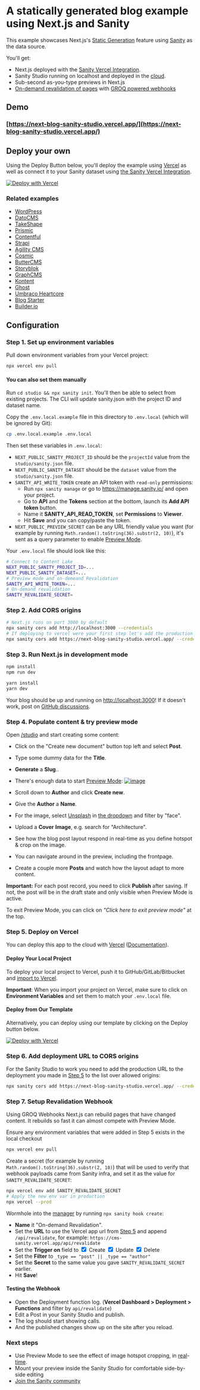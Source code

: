 # A statically generated blog example using Next.js and Sanity

This example showcases Next.js's [Static Generation](https://nextjs.org/docs/basic-features/pages) feature using [Sanity](https://www.sanity.io/) as the data source.

You'll get:

- Next.js deployed with the [Sanity Vercel Integration](https://www.sanity.io/docs/vercel-integration).
- Sanity Studio running on localhost and deployed in the [cloud](https://www.sanity.io/docs/deployment).
- Sub-second as-you-type previews in Next.js
- [On-demand revalidation of pages](https://nextjs.org/blog/next-12-1#on-demand-incremental-static-regeneration-beta) with [GROQ powered webhooks](https://www.sanity.io/docs/webhooks)

## Demo

### [https://next-blog-sanity-studio.vercel.app/](https://next-blog-sanity-studio.vercel.app/)

## Deploy your own

Using the Deploy Button below, you'll deploy the example using [Vercel](https://vercel.com?utm_source=github&utm_medium=readme&utm_campaign=next-example) as well as connect it to your Sanity dataset using [the Sanity Vercel Integration](https://www.sanity.io/docs/vercel-integration).

[![Deploy with Vercel](https://vercel.com/button)][vercel-deploy]

### Related examples

- [WordPress](/examples/cms-wordpress)
- [DatoCMS](/examples/cms-datocms)
- [TakeShape](/examples/cms-takeshape)
- [Prismic](/examples/cms-prismic)
- [Contentful](/examples/cms-contentful)
- [Strapi](/examples/cms-strapi)
- [Agility CMS](/examples/cms-agilitycms)
- [Cosmic](/examples/cms-cosmic)
- [ButterCMS](/examples/cms-buttercms)
- [Storyblok](/examples/cms-storyblok)
- [GraphCMS](/examples/cms-graphcms)
- [Kontent](/examples/cms-kontent)
- [Ghost](/examples/cms-ghost)
- [Umbraco Heartcore](/examples/cms-umbraco-heartcore)
- [Blog Starter](/examples/blog-starter)
- [Builder.io](/examples/cms-builder-io)

## Configuration

### Step 1. Set up environment variables

Pull down environment variables from your Vercel project:

```bash
npx vercel env pull
```

#### You can also set them manually

Run `cd studio && npx sanity init`. You'll then be able to select from existing projects. The CLI will update sanity.json with the project ID and dataset name.

Copy the `.env.local.example` file in this directory to `.env.local` (which will be ignored by Git):

```bash
cp .env.local.example .env.local
```

Then set these variables in `.env.local`:

- `NEXT_PUBLIC_SANITY_PROJECT_ID` should be the `projectId` value from the `studio/sanity.json` file.
- `NEXT_PUBLIC_SANITY_DATASET` should be the `dataset` value from the `studio/sanity.json` file.
- `SANITY_API_WRITE_TOKEN` create an API token with `read-only` permissions:
  - Run `npx sanity manage` or go to https://manage.sanity.io/ and open your project.
  - Go to **API** and the **Tokens** section at the bottom, launch its **Add API token** button.
  - Name it **SANITY_API_READ_TOKEN**, set **Permissions** to **Viewer**.
  - Hit **Save** and you can copy/paste the token.
- `NEXT_PUBLIC_PREVIEW_SECRET` can be any URL friendly value you want (for example by running `Math.random().toString(36).substr(2, 10)`), it's sent as a query parameter to enable [Preview Mode](https://nextjs.org/docs/advanced-features/preview-mode).

Your `.env.local` file should look like this:

```bash
# Connect to Content Lake
NEXT_PUBLIC_SANITY_PROJECT_ID=...
NEXT_PUBLIC_SANITY_DATASET=...
# Preview mode and on-demeand Revalidation
SANITY_API_WRITE_TOKEN=...
# On-demand revalidation
SANITY_REVALIDATE_SECRET=
```

### Step 2. Add CORS origins

```bash
# Next.js runs on port 3000 by default
npx sanity cors add http://localhost:3000 --credentials
# If deploying to vercel were your first step let's add the production URL while at it
npx sanity cors add https://next-blog-sanity-studio.vercel.app/ --credentials
```

### Step 3. Run Next.js in development mode

```bash
npm install
npm run dev
```

```bash
yarn install
yarn dev
```

Your blog should be up and running on [http://localhost:3000](http://localhost:3000)! If it doesn't work, post on [GitHub discussions](https://github.com/vercel/next.js/discussions).

### Step 4. Populate content & try preview mode

Open [/studio](http://localhost:3000/studio) and start creating some content:

- Click on the "Create new document" button top left and select **Post**.
- Type some dummy data for the **Title**.
- **Generate** a **Slug**..
- There's enough data to start [Preview Mode](https://nextjs.org/docs/advanced-features/preview-mode):
  [![image](https://user-images.githubusercontent.com/81981/182708582-1fedc87a-d3e7-48f6-9927-ba3840a7fa2a.png)](https://www.sanity.io/docs/preview-content-on-site)

- Scroll down to **Author** and click **Create new**.
- Give the **Author** a **Name**.
- For the image, select [Unsplash](https://unsplash.com/) in [the dropdown](https://user-images.githubusercontent.com/81981/182700991-1f5bc497-605d-4416-a1b9-3c98671fd326.png) and filter by "face".
- Upload a **Cover** **Image**, e.g. search for "Architecture".
- See how the blog post layout respond in real-time as you define hotspot & crop on the image.
- You can navigate around in the preview, including the frontpage.
- Create a couple more **Posts** and watch how the layout adapt to more content.

**Important:** For each post record, you need to click **Publish** after saving. If not, the post will be in the draft state and only visible when Preview Mode is active.

To exit Preview Mode, you can click on _"Click here to exit preview mode"_ at the top.

### Step 5. Deploy on Vercel

You can deploy this app to the cloud with [Vercel](https://vercel.com?utm_source=github&utm_medium=readme&utm_campaign=next-example) ([Documentation](https://nextjs.org/docs/deployment)).

#### Deploy Your Local Project

To deploy your local project to Vercel, push it to GitHub/GitLab/Bitbucket and [import to Vercel](https://vercel.com/new?utm_source=github&utm_medium=readme&utm_campaign=next-example).

**Important**: When you import your project on Vercel, make sure to click on **Environment Variables** and set them to match your `.env.local` file.

#### Deploy from Our Template

Alternatively, you can deploy using our template by clicking on the Deploy button below.

[![Deploy with Vercel](https://vercel.com/button)][vercel-deploy]

### Step 6. Add deployment URL to CORS origins

For the Sanity Studio to work you need to add the production URL to the deployment you made in [Step 5](#step-5-deploy-on-vercel) to the list over allowed origins:

```bash
npx sanity cors add https://next-blog-sanity-studio.vercel.app/ --credentials
```

### Step 7. Setup Revalidation Webhook

Using GROQ Webhooks Next.js can rebuild pages that have changed content. It rebuilds so fast it can almost compete with Preview Mode.

Ensure any environment variables that were added in Step 5 exists in the local checkout

```bash
npx vercel env pull
```

Create a secret (for example by running `Math.random().toString(36).substr(2, 10)`) that will be used to verify that webhook payloads came from Sanity infra, and set it as the value for `SANITY_REVALIDATE_SECRET`:

```bash
npx vercel env add SANITY_REVALIDATE_SECRET
# Apply the new env var in production
npx vercel --prod
```

Wormhole into the [manager](https://manage.sanity.io/) by running `npx sanity hook create`:

- **Name** it "On-demand Revalidation".
- Set the **URL** to use the Vercel app url from [Step 5](#step-5-deploy-on-vercel) and append `/api/revalidate`, for example: `https://cms-sanity.vercel.app/api/revalidate`
- Set the **Trigger on** field to <label><input type=checkbox checked> Create</label> <label><input type=checkbox checked> Update</label> <label><input type=checkbox checked> Delete</label>
- Set the **Filter** to `_type == "post" || _type == "author"`
- Set the **Secret** to the same value you gave `SANITY_REVALIDATE_SECRET` earlier.
- Hit **Save**!

#### Testing the Webhook

- Open the Deployment function log. (**Vercel Dashboard > Deployment > Functions** and filter by `api/revalidate`)
- Edit a Post in your Sanity Studio and publish.
- The log should start showing calls.
- And the published changes show up on the site after you reload.

### Next steps

- Use Preview Mode to see the effect of image hotspot cropping, in [real](https://user-images.githubusercontent.com/81981/182700131-6f2deeb5-548e-4dd3-b041-8f89e96a0bac.png)-[time](https://user-images.githubusercontent.com/81981/182700249-95d6f045-dcb2-4acf-bd1e-3f1ecbe2980b.png).
- Mount your preview inside the Sanity Studio for comfortable side-by-side editing
- [Join the Sanity community](https://slack.sanity.io/)

[vercel-deploy]: https://vercel.com/new/clone?repository-url=https%3A%2F%2Fgithub.com%2Fvercel%2Fnext.js%2Ftree%2Fcanary%2Fexamples%2Fcms-sanity&project-name=cms-sanity&repo-name=cms-sanity&demo-title=Blog%20using%20Next.js%20%26%20Sanity&demo-description=On-demand%20ISR%2C%20sub-second%20as-you-type%20previews&demo-url=https%3A%2F%2Fnext-blog-sanity-studio.vercel.app%2F&demo-image=https%3A%2F%2Fuser-images.githubusercontent.com%2F110497645%2F182727236-75c02b1b-faed-4ae2-99ce-baa089f7f363.png&integration-ids=oac_hb2LITYajhRQ0i4QznmKH7gx
